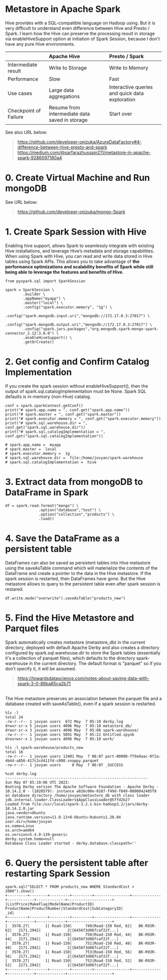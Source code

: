 # Metastore in Apache Spark

Hive provides with a SQL-compatible language on Hadoop using. But it is very difficult to understand even difference between Hive and Presto / Spark. 
I learn how the Hive can preserve the processing result in storage via enableHiveSupport option at initiation of Spark Session, because I don't have any pure Hive environments.

| |	Apache Hive |	Presto / Spark |
| :--- | :--- | :--- |
| Intermediate result |	Write to Storage |	Write to Memory |
| Performance |	Slow |	Fast |
| Use cases |	Large data aggregations | Interactive queries and quick data exploration |
| Checkpoint of Failure |	Resume from intermediate data saved in storage | Start over |

See also URL below:
> https://github.com/developer-onizuka/AzureDataFactory#4-difference-between-hive-presto-and-spark
> https://medium.com/@sarfarazhussain211/metastore-in-apache-spark-9286097180a4

# 0. Create Virtual Machine and Run mongoDB
See URL below:
> https://github.com/developer-onizuka/mongo-Spark
 
# 1. Create Spark Session with Hive
Enabling hive support, allows Spark to seamlessly integrate with existing Hive installations, and leverage Hive’s metadata and storage capabilities.
When using Spark with Hive, you can read and write data stored in Hive tables using Spark APIs. This allows you to take advantage of **the performance optimizations and scalability benefits of Spark while still being able to leverage the features and benefits of Hive**.

```
from pyspark.sql import SparkSession

spark = SparkSession \
        .builder \
        .appName("myapp") \
        .master("local") \
        .config("spark.executor.memory", "1g") \
        .config("spark.mongodb.input.uri","mongodb://172.17.0.3:27017") \
        .config("spark.mongodb.output.uri","mongodb://172.17.0.3:27017") \
        .config("spark.jars.packages","org.mongodb.spark:mongo-spark-connector_2.12:3.0.0") \
        .enableHiveSupport() \
        .getOrCreate()
```

# 2. Get config and Confirm Catalog Implementation
If you create the spark session without enableHiveSupport(), then the output of spark.sql.catalogImplementation must be None. Spark SQL defaults is in-memory (non-Hive) catalog.
```
conf = spark.sparkContext.getConf()
print("# spark.app.name = ", conf.get("spark.app.name"))
print("# spark.master = ", conf.get("spark.master"))
print("# spark.executor.memory = ", conf.get("spark.executor.memory"))
print("# spark.sql.warehouse.dir = ", conf.get("spark.sql.warehouse.dir"))
print("# spark.sql.catalogImplementation = ", conf.get("spark.sql.catalogImplementation"))

# spark.app.name =  myapp
# spark.master =  local
# spark.executor.memory =  1g
# spark.sql.warehouse.dir =  file:/home/jovyan/spark-warehouse
# spark.sql.catalogImplementation =  hive
```

# 3. Extract data from mongoDB to DataFrame in Spark
```
df = spark.read.format("mongo") \
               .option("database","test") \
               .option("collection","products") \
               .load()
```

# 4. Save the DataFrame as a persistent table
DataFrames can also be saved as persistent tables into Hive metastore using the saveAsTable command which will materialize the contents of the DataFrame and create a pointer to the data in the Hive metastore. If the spark session is restarted, then DataFrames have gone. But the Hive metastore allows to query to the persistent table even after spark session is restared.
```
df.write.mode("overwrite").saveAsTable("products_new")
```

# 5. Find the Hive Metastore and Parquet files
Spark automatically creates metastore (metastore_db) in the current directory, deployed with default Apache Derby and also creates a directory configured by spark.sql.warehouse.dir to store the Spark tables (essentially it's a collection of parquet files), which defaults to the directory spark-warehouse in the current directory. The default format is "parquet" so if you don’t specify it, it will be assumed. 
> https://towardsdatascience.com/notes-about-saving-data-with-spark-3-0-86ba85ca2b71
<br>
The Hive metastore preserves an association between the parquet file and a database created with saveAsTable(), even if a spark session is restarted.

```
%ls -l
total 24
-rw-r--r-- 1 jovyan users  672 May  7 05:10 derby.log
drwxr-sr-x 5 jovyan users 4096 May  7 05:10 metastore_db/
drwxr-sr-x 3 jovyan users 4096 May  7 05:08 spark-warehouse/
-rw-r--r-- 1 jovyan users 5891 May  7 05:22 Untitled.ipynb
drwsrwsr-x 1 jovyan users 4096 May  7 05:10 work/
```
```
%ls -l spark-warehouse/products_new
total 16
-rw-r--r-- 1 jovyan users 13401 May  7 06:07 part-00000-ff9a9aac-0f2a-4b4d-a856-417c2cd411fd-c000.snappy.parquet
-rw-r--r-- 1 jovyan users     0 May  7 06:07 _SUCCESS
```
```
%cat derby.log
----------------------------------------------------------------
Sun May 07 05:10:06 UTC 2023:
Booting Derby version The Apache Software Foundation - Apache Derby - 10.14.2.0 - (1828579): instance a816c00e-0187-f49d-f849-0000042485f8 
on database directory /home/jovyan/metastore_db with class loader jdk.internal.loader.ClassLoaders$AppClassLoader@5ffd2b27 
Loaded from file:/usr/local/spark-3.2.1-bin-hadoop3.2/jars/derby-10.14.2.0.jar
java.vendor=Ubuntu
java.runtime.version=11.0.13+8-Ubuntu-0ubuntu1.20.04
user.dir=/home/jovyan
os.name=Linux
os.arch=amd64
os.version=5.4.0-139-generic
derby.system.home=null
Database Class Loader started - derby.database.classpath=''
```

# 6. Query the persistent table after restarting Spark Session
```
spark.sql("SELECT * FROM products_new WHERE StandardCost > 2000").show()
+---------+--------+---------+---------+----------------+-------------+------------+-------------+--------------------+
|ListPrice|MakeFlag|ModelName|ProductID|     ProductName|ProductNumber|StandardCost|SubCategoryID|                 _id|
+---------+--------+---------+---------+----------------+-------------+------------+-------------+--------------------+
|  3578.27|       1| Road-150|      749|Road-150 Red, 62|   BK-R93R-62|   2171.2942|            2|{6456f3d06fcaf22f...|
|  3578.27|       1| Road-150|      750|Road-150 Red, 44|   BK-R93R-44|   2171.2942|            2|{6456f3d06fcaf22f...|
|  3578.27|       1| Road-150|      751|Road-150 Red, 48|   BK-R93R-48|   2171.2942|            2|{6456f3d06fcaf22f...|
|  3578.27|       1| Road-150|      753|Road-150 Red, 56|   BK-R93R-56|   2171.2942|            2|{6456f3d06fcaf22f...|
|  3578.27|       1| Road-150|      752|Road-150 Red, 52|   BK-R93R-52|   2171.2942|            2|{6456f3d06fcaf22f...|
+---------+--------+---------+---------+----------------+-------------+------------+-------------+--------------------+
```

